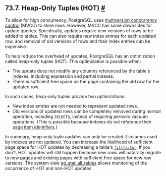 ## 73.7. Heap-Only Tuples (HOT) [#](#STORAGE-HOT)

To allow for high concurrency, PostgreSQL uses [multiversion concurrency control](mvcc-intro.html "13.1. Introduction") (MVCC) to store rows. However, MVCC has some downsides for update queries. Specifically, updates require new versions of rows to be added to tables. This can also require new index entries for each updated row, and removal of old versions of rows and their index entries can be expensive.

To help reduce the overhead of updates, PostgreSQL has an optimization called heap-only tuples (HOT). This optimization is possible when:

* The update does not modify any columns referenced by the table's indexes, including expression and partial indexes.
* There is sufficient free space on the page containing the old row for the updated row.

In such cases, heap-only tuples provide two optimizations:

* New index entries are not needed to represent updated rows.
* Old versions of updated rows can be completely removed during normal operation, including `SELECT`s, instead of requiring periodic vacuum operations. (This is possible because indexes do not reference their [page item identifiers](storage-page-layout.html "73.6. Database Page Layout").)

In summary, heap-only tuple updates can only be created if columns used by indexes are not updated. You can increase the likelihood of sufficient page space for HOT updates by decreasing a table's [`fillfactor`](sql-createtable.html#RELOPTION-FILLFACTOR). If you don't, HOT updates will still happen because new rows will naturally migrate to new pages and existing pages with sufficient free space for new row versions. The system view [pg\_stat\_all\_tables](monitoring-stats.html#MONITORING-PG-STAT-ALL-TABLES-VIEW "28.2.18. pg_stat_all_tables") allows monitoring of the occurrence of HOT and non-HOT updates.